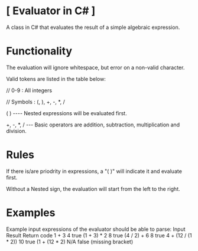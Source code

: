 # [ Evaluator in C# ]
A class in C# that evaluates the result of a simple algebraic expression.


# Functionality

The evaluation will ignore whitespace, but error on a non-valid character.

Valid tokens are listed in the table below:

// 0-9	:  All integers

// Symbols : (, ), +, -, *, /

( )	---- Nested expressions will be evaluated first.

+, -, *, /	--- Basic operators are addition, subtraction, multiplication and division. 

# Rules

If there is/are priodrity in expressions, a "( )" will indicate it and evaluate first.

Without a Nested sign, the evaluation will start from the left to the right.

# Examples

Example input expressions of the evaluator should be able to parse:
Input	             Result	     Return code
1 + 3	                4	          true
(1 + 3) * 2	          8         	true
(4 / 2) + 6	          8	          true
4 + (12 / (1 * 2))	 10	          true
(1 + (12 * 2)	       N/A	        false (missing bracket)
